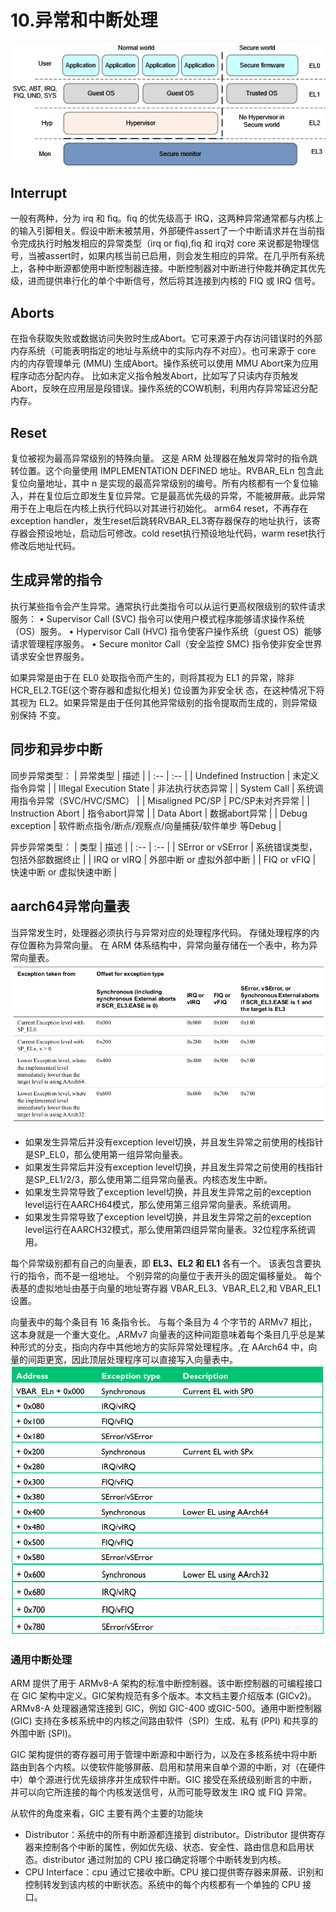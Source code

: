 # 10.异常和中断处理
![AArch64-execption-01](vx_images/481725579047450.png)
## Interrupt
一般有两种，分为 irq 和 ﬁq。ﬁq 的优先级高于 IRQ，这两种异常通常都与内核上的输入引脚相关。假设中断未被禁用，外部硬件assert了一个中断请求并在当前指令完成执行时触发相应的异常类型（irq or ﬁq),ﬁq 和 irq对 core 来说都是物理信号，当被assert时，如果内核当前已启用，则会发生相应的异常。在几乎所有系统上，各种中断源都使用中断控制器连接。中断控制器对中断进行仲裁并确定其优先级，进而提供串行化的单个中断信号，然后将其连接到内核的 FIQ 或 IRQ 信号。
## Aborts
在指令获取失败或数据访问失败时生成Abort。它可来源于内存访问错误时的外部内存系统（可能表明指定的地址与系统中的实际内存不对应）。也可来源于 core 内的内存管理单元 (MMU) 生成Abort。操作系统可以使用 MMU Abort来为应用程序动态分配内存。
比如未定义指令触发Abort，比如写了只读内存页触发Abort，反映在应用层是段错误。操作系统的COW机制，利用内存异常延迟分配内存。
## Reset
复位被视为最高异常级别的特殊向量。
这是 ARM 处理器在触发异常时的指令跳转位置。这个向量使用 IMPLEMENTATION DEFINED 地址。RVBAR_ELn 包含此复位向量地址，其中 n 是实现的最高异常级别的编号。所有内核都有一个复位输入，并在复位后立即发生复位异常。它是最高优先级的异常，不能被屏蔽。此异常用于在上电后在内核上执行代码以对其进行初始化。
arm64 reset，不再存在exception handler，发生reset后跳转RVBAR_EL3寄存器保存的地址执行，该寄存器会预设地址，启动后可修改。cold reset执行预设地址代码，warm reset执行修改后地址代码。
## 生成异常的指令
执行某些指令会产生异常。通常执行此类指令可以从运行更高权限级别的软件请求服务：
• Supervisor Call (SVC) 指令可以使用户模式程序能够请求操作系统（OS）服务。
• Hypervisor Call (HVC) 指令使客户操作系统（guest OS）能够请求管理程序服务。
• Secure monitor Call（安全监控 SMC) 指令使非安全世界请求安全世界服务。

如果异常是由于在 EL0 处取指令而产生的，则将其视为 EL1 的异常，除非 HCR_EL2.TGE(这个寄存器和虚拟化相关) 位设置为非安全状
态，在这种情况下将其视为 EL2。如果异常是由于任何其他异常级别的指令提取而生成的，则异常级别保持
不变。
## 同步和异步中断
同步异常类型：
| 异常类型    |  描述   |
| :-- | :-- |
| Undefined Instruction    | 未定义指令异常    |
|  Illegal Execution State   | 非法执行状态异常    |
| System Call    | 系统调用指令异常（SVC/HVC/SMC）    |
| Misaligned PC/SP    | PC/SP未对齐异常    |
| Instruction Abort    |  指令abort异常   |
| Data Abort    |  数据abort异常   |
| Debug exception    | 软件断点指令/断点/观察点/向量捕获/软件单步 等Debug    |

异步异常类型：
| 类型    | 描述   |
| :-- | :-- |
| SError or vSError    | 系统错误类型，包括外部数据终止    |
|  IRQ or vIRQ   | 外部中断 or 虚拟外部中断    |
| FIQ or vFIQ    | 快速中断 or 虚拟快速中断    |

## aarch64异常向量表
当异常发生时，处理器必须执行与异常对应的处理程序代码。 存储处理程序的内存位置称为异常向量。 在 ARM 体系结构中，异常向量存储在一个表中，称为异常向量表。
![usage](vx_images/262253817299214.png)
- 如果发生异常后并没有exception level切换，并且发生异常之前使用的栈指针是SP_EL0，那么使用第一组异常向量表。
- 如果发生异常后并没有exception level切换，并且发生异常之前使用的栈指针是SP_EL1/2/3，那么使用第二组异常向量表。内核态发生中断。
- 如果发生异常导致了exception level切换，并且发生异常之前的exception level运行在AARCH64模式，那么使用第三组异常向量表。系统调用。
- 如果发生异常导致了exception level切换，并且发生异常之前的exception level运行在AARCH32模式，那么使用第四组异常向量表。32位程序系统调用。

每个异常级别都有自己的向量表，即 **EL3、EL2 和 EL1** 各有一个。 该表包含要执行的指令，而不是一组地址。 个别异常的向量位于表开头的固定偏移量处。 每个表基的虚拟地址由基于向量的地址寄存器 VBAR_EL3、VBAR_EL2,和 VBAR_EL1 设置。

向量表中的每个条目有 16 条指令长。 与每个条目为 4 个字节的 ARMv7 相比，这本身就是一个重大变化。,ARMv7 向量表的这种间距意味着每个条目几乎总是某种形式的分支，指向内存中其他地方的实际异常处理程序。,在 AArch64 中，向量的间距更宽，因此顶层处理程序可以直接写入向量表中。
![table](vx_images/393236687415536.png)
### 通用中断处理
ARM 提供了用于 ARMv8-A 架构的标准中断控制器。该中断控制器的可编程接口在 GIC 架构中定义。GIC架构规范有多个版本。本文档主要介绍版本 (GICv2)。ARMv8-A 处理器通常连接到 GIC，例如 GIC-400 或GIC-500。通用中断控制器 (GIC) 支持在多核系统中的内核之间路由软件（SPI）生成、私有 (PPI) 和共享的外围中断 (SPI)。

GIC 架构提供的寄存器可用于管理中断源和中断行为，以及在多核系统中将中断路由到各个内核。以使软件能够屏蔽、启用和禁用来自单个源的中断，对（在硬件中）单个源进行优先级排序并生成软件中断。GIC 接受在系统级别断言的中断，并可以向它所连接的每个内核发送信号，从而可能导致发生 IRQ 或 FIQ 异常。

从软件的角度来看，GIC 主要有两个主要的功能块
* Distributor：系统中的所有中断源都连接到 distributor。Distributor 提供寄存器来控制各个中断的属性，例如优先级、状态、安全性、路由信息和启用状态。distributor 通过附加的 CPU 接口确定将哪个中断转发到内核。
* CPU Interface：cpu 通过它接收中断。CPU 接口提供寄存器来屏蔽、识别和控制转发到该内核的中断状态。系统中的每个内核都有一个单独的 CPU 接口。